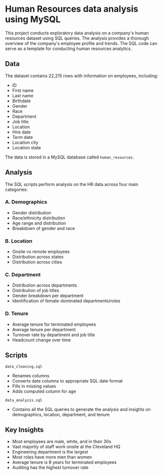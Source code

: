 # Human Resources data analysis using MySQL
This project conducts exploratory data analysis on a company's human resources dataset using SQL queries.
The analysis provides a thorough overview of the company's employee profile and trends. The SQL code can serve as a template for conducting human resources analytics.

## Data
The dataset contains 22,215 rows with information on employees, including:
- ID
- First name
- Last name
- Birthdate
- Gender
- Race
- Department 
- Job title
- Location
- Hire date
- Term date
- Location city
- Location state

The data is stored in a MySQL database called `human_resources`.

## Analysis
The SQL scripts perform analysis on the HR data across four main categories:

### A. Demographics
- Gender distribution
- Race/ethnicity distribution
- Age range and distribution
- Breakdown of gender and race

### B. Location
- Onsite vs remote employees
- Distribution across states
- Distribution across cities

### C. Department
- Distribution across departments
- Distribution of job titles
- Gender breakdown per department
- Identification of female-dominated departments/roles

### D. Tenure 
- Average tenure for terminated employees
- Average tenure per department
- Turnover rate by department and job title
- Headcount change over time

## Scripts
`data_cleaning.sql`
- Renames columns
- Converts date columns to appropriate SQL date format
- Fills in missing values
- Adds computed column for age

`data_analysis.sql`
- Contains all the SQL queries to generate the analysis and insights on demographics, location, department, and tenure

## Key Insights
- Most employees are male, white, and in their 30s
- Vast majority of staff work onsite at the Cleveland HQ
- Engineering department is the largest 
- Most roles have more men than women
- Average tenure is 8 years for terminated employees
- Auditing has the highest turnover rate
